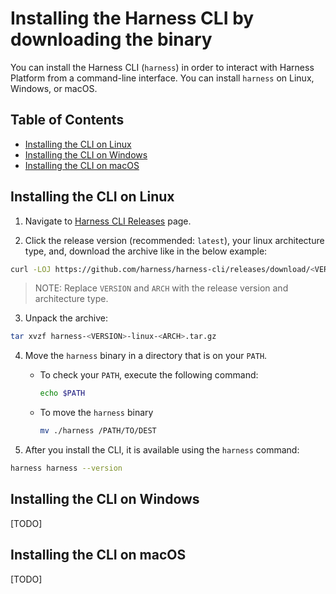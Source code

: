 # Installing the Harness CLI by downloading the binary

You can install the Harness CLI (`harness`) in order to interact with Harness Platform from a command-line interface. You can install `harness` on Linux, Windows, or macOS.

<!-- Regenerate this table of contents using https://github.com/ekalinin/github-markdown-toc -->
<!-- gh-md-toc --insert README.md -->
<!--ts-->

## Table of Contents

   * [Installing the CLI on Linux](#installing-the-cli-on-linux)
   * [Installing the CLI on Windows](#installing-the-cli-on-windows)
   * [Installing the CLI on macOS](#installing-the-cli-on-macos)


<!-- Created by https://github.com/ekalinin/github-markdown-toc -->

<!--te-->

## Installing the CLI on Linux

1. Navigate to [Harness CLI Releases](https://github.com/harness/harness-cli/tags) page.

2. Click the release version (recommended: `latest`), your linux architecture type, and, download the archive like in the below example:
```bash
curl -LOJ https://github.com/harness/harness-cli/releases/download/<VERSION>/harness-<VERSION>-linux-<ARCH>.tar.gz
```
> NOTE: Replace `VERSION` and `ARCH` with the release version and architecture type.

3. Unpack the archive:
```bash
tar xvzf harness-<VERSION>-linux-<ARCH>.tar.gz
```

4. Move the `harness` binary in a directory that is on your `PATH`.
    - To check your `PATH`, execute the following command:
        ```bash
        echo $PATH
        ```
    - To move the `harness` binary
        ```bash
        mv ./harness /PATH/TO/DEST
        ```

5. After you install the CLI, it is available using the `harness` command:
```bash
harness harness --version
```

## Installing the CLI on Windows
[TODO]

## Installing the CLI on macOS
[TODO]
